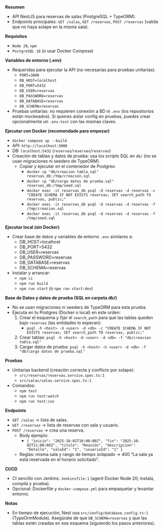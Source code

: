 **Resumen**
- API NestJS para reservas de salas (PostgreSQL + TypeORM).
- Endpoints principales: `GET /salas`, `GET /reservas`, `POST /reservas` (valida que no haya solape en la misma sala).

**Requisitos**
- `Node 20`, `npm`
- `PostgreSQL 16` (o usar Docker Compose)

**Variables de entorno (.env)**
- Requeridas para ejecutar la API (no necesarias para pruebas unitarias):
  - `PORT=3000`
  - `DB_HOST=localhost`
  - `DB_PORT=5432`
  - `DB_USER=reservas`
  - `DB_PASSWORD=reservas`
  - `DB_DATABASE=reservas`
  - `DB_SCHEMA=reservas`
- Pruebas unitarias: no requieren conexión a BD ni `.env` (los repositorios están mockeados). Si quieres aislar config en pruebas, puedes crear opcionalmente un `.env.test` con las mismas claves.

**Ejecutar con Docker (recomendado para empezar)**
- `docker compose up --build`
- API: `http://localhost:3000`
- DB: `localhost:5432` (`reservas`/`reservas`/`reservas`)
- Creación de tablas y datos de prueba: usa los scripts SQL en `db/` (no se usan migraciones ni seeders de TypeORM).
  - Copiar y ejecutar en el contenedor de Postgres:
    - `docker cp "db/creacion tabla.sql" reservas_db:/tmp/creacion.sql`
    - `docker cp "db/carga datos de prueba.sql" reservas_db:/tmp/seed.sql`
    - `docker exec -it reservas_db psql -U reservas -d reservas -c "CREATE SCHEMA IF NOT EXISTS reservas; SET search_path TO reservas, public;"`
    - `docker exec -it reservas_db psql -U reservas -d reservas -f /tmp/creacion.sql`
    - `docker exec -it reservas_db psql -U reservas -d reservas -f /tmp/seed.sql`

**Ejecutar local (sin Docker)**
- Crear base de datos y variables de entorno `.env` similares a:
  - DB_HOST=localhost
  - DB_PORT=5432
  - DB_USER=reservas
  - DB_PASSWORD=reservas
  - DB_DATABASE=reservas
  - DB_SCHEMA=reservas
- Instalar y arrancar:
  - `npm ci`
  - `npm run build`
  - `npm run start` (o `npm run start:dev`)

**Base de Datos y datos de prueba (SQL en carpeta db/)**
- No se usan migraciones ni seeders de TypeORM para esta prueba.
- Ejecuta en tu Postgres (Docker o local) en este orden:
  1) Crear el esquema y fijar el `search_path` para que las tablas queden bajo `reservas` (las entidades lo esperan):
     - `psql -h <host> -U <user> -d <db> -c "CREATE SCHEMA IF NOT EXISTS reservas; SET search_path TO reservas, public;"`
  2) Crear tablas: `psql -h <host> -U <user> -d <db> -f "db/creacion tabla.sql"`
  3) Cargar datos de prueba: `psql -h <host> -U <user> -d <db> -f "db/carga datos de prueba.sql"`

**Pruebas**
- Unitarias backend (creación correcta y conflicto por solape):
  - `src/reservas/reservas.service.spec.ts:1`
  - `src/salas/salas.service.spec.ts:1`
- Comandos:
  - `npm test`
  - `npm run test:watch`
  - `npm run test:cov`

**Endpoints**
- `GET /salas` → lista de salas.
- `GET /reservas` → lista de reservas con sala y usuario.
- `POST /reservas` → crea una reserva.
  - Body ejemplo:
    - `{ "inicio": "2025-10-02T10:00:00Z", "fin": "2025-10-02T11:00:00Z", "titulo": "Reunión", "descripcion": "Detalle", "salaId": "1", "usuarioId": "1" }`
  - Reglas: misma sala y rango de tiempo solapado → 400 “La sala ya está reservada en el horario solicitado”.

**CI/CD**
- CI sencillo con Jenkins: `Jenkinsfile:1` (agent Docker Node 20; instala, compila y prueba).
- Opcional: Dockerfile y `docker-compose.yml` para empaquetar y levantar entorno.

**Notas**
- En tiempo de ejecución, Nest usa `src/config/database.config.ts:1` (TypeOrmModule). Asegúrate de que `DB_SCHEMA=reservas` y que las tablas estén creadas en ese esquema (siguiendo los pasos anteriores).
